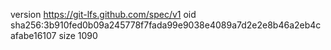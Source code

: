 version https://git-lfs.github.com/spec/v1
oid sha256:3b910fed0b09a245778f7fada99e9038e4089a7d2e2e8b46a2eb4cafabe16107
size 1090
